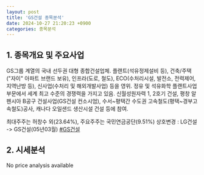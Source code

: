 ```yaml
---
layout: post
title: 'GS건설 종목분석'
date: 2024-10-27 21:20:23 +0900
categories: 종목분석
---
```


## 1. 종목개요 및 주요사업

GS그룹 계열의 국내 선두권 대형 종합건설업체. 플랜트(석유정제설비 등), 건축/주택("자이" 아파트 브랜드 보유), 인프라(도로, 철도), ECO(수처리시설, 발전소, 전력제어, 지역난방 등), 신사업(수처리 및 해외개발사업) 등을 영위. 정유 및 석유화학 플랜트사업 부문에서 세계 최고 수준의 경쟁력을 가지고 있음. 신월성원자력 1, 2호기 건설, 평창 알펜시아 B공구 건설사업(GS건설 컨소시엄), 수서~평택간 수도권 고속철도(평택~경부고속철도)공사, 캐나다 오일샌드 생산시설 건설 등에 참여.

최대주주는 허창수 외(23.64%), 주요주주는 국민연금공단(9.51%) 상호변경 : LG건설 -> GS건설(05년03월)
[#GS건설](#)

## 2. 시세분석

No price analysis available
